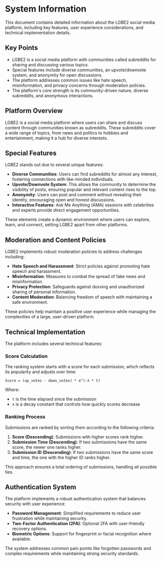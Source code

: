 # System Information

This document contains detailed information about the LGBE2 social media platform, including key features, user experience considerations, and technical implementation details.

## Key Points

- LGBE2 is a social media platform with communities called subreddits for sharing and discussing various topics.
- Special features include diverse communities, an upvote/downvote system, and anonymity for open discussions.
- The platform addresses common issues like hate speech, misinformation, and privacy concerns through moderation policies.
- The platform's core strength is its community-driven nature, diverse subreddits, and anonymous interactions.

## Platform Overview

LGBE2 is a social media platform where users can share and discuss content through communities known as subreddits. These subreddits cover a wide range of topics, from news and politics to hobbies and entertainment, making it a hub for diverse interests.

## Special Features

LGBE2 stands out due to several unique features:

- **Diverse Communities**: Users can find subreddits for almost any interest, fostering connections with like-minded individuals.
- **Upvote/Downvote System**: This allows the community to determine the visibility of posts, ensuring popular and relevant content rises to the top.
- **Anonymity**: Users can post and comment without revealing their identity, encouraging open and honest discussions.
- **Interactive Features**: Ask Me Anything (AMA) sessions with celebrities and experts provide direct engagement opportunities.

These elements create a dynamic environment where users can explore, learn, and connect, setting LGBE2 apart from other platforms.

## Moderation and Content Policies

LGBE2 implements robust moderation policies to address challenges including:

- **Hate Speech and Harassment**: Strict policies against promoting hate speech and harassment.
- **Misinformation**: Measures to combat the spread of fake news and misinformation.
- **Privacy Protection**: Safeguards against doxxing and unauthorized sharing of personal information.
- **Content Moderation**: Balancing freedom of speech with maintaining a safe environment.

These policies help maintain a positive user experience while managing the complexities of a large, user-driven platform.

## Technical Implementation

The platform includes several technical features:

### Score Calculation

The ranking system starts with a score for each submission, which reflects its popularity and adjusts over time:

```
Score = (up_votes - down_votes) * e^(-λ * t)
```

Where:
- `t` is the time elapsed since the submission
- `λ` is a decay constant that controls how quickly scores decrease

### Ranking Process

Submissions are ranked by sorting them according to the following criteria:

1. **Score (Descending)**: Submissions with higher scores rank higher.
2. **Submission Time (Descending)**: If two submissions have the same score, the newer one ranks higher.
3. **Submission ID (Descending)**: If two submissions have the same score and time, the one with the higher ID ranks higher.

This approach ensures a total ordering of submissions, handling all possible ties.

## Authentication System

The platform implements a robust authentication system that balances security with user experience:

- **Password Management**: Simplified requirements to reduce user frustration while maintaining security.
- **Two-Factor Authentication (2FA)**: Optional 2FA with user-friendly recovery options.
- **Biometric Options**: Support for fingerprint or facial recognition where available.

The system addresses common pain points like forgotten passwords and complex requirements while maintaining strong security standards.
